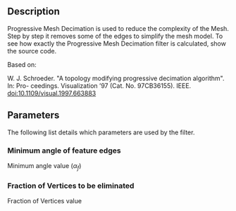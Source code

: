 ## Description

Progressive Mesh Decimation is used to reduce the complexity of the Mesh.
Step by step it removes some of the edges to simplify the mesh model.
To see how exactly the Progressive Mesh Decimation filter is calculated, show the source code.

Based on:

W. J. Schroeder. "A topology modifying progressive decimation algorithm". In: Pro-
ceedings. Visualization ’97 (Cat. No. 97CB36155). IEEE.
<doi:10.1109/visual.1997.663883>


## Parameters

The following list details which parameters are used by the filter.

### Minimum angle of feature edges

Minimum angle value ($`\alpha_f`$)

### Fraction of Vertices to be eliminated

Fraction of Vertices value

